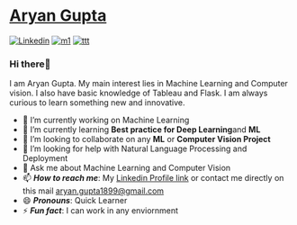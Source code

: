 # [Aryan Gupta](https://github.com/aryanGupta-pro)

[![Linkedin](https://user-images.githubusercontent.com/70915083/93156727-567be700-f726-11ea-8721-146e900c0c42.png)](https://www.linkedin.com/in/aryan-gupta-b61556159/)        [![m1](https://user-images.githubusercontent.com/70915083/93156790-7ad7c380-f726-11ea-9499-61584d92b840.png)](https://mail.google.com/mail/u/0/?tab=rm1#inbox)      [![ttt](https://user-images.githubusercontent.com/70915083/93156849-9a6eec00-f726-11ea-975a-14884d9b04ca.png)](https://twitter.com/Twitter?ref_src=twsrc%5Egoogle%7Ctwcamp%5Eserp%7Ctwgr%5Eauthor)
### Hi there:wave:
 I am Aryan Gupta. My main interest lies in Machine Learning and Computer vision. I also have basic knowledge of Tableau and Flask. I am always curious to learn something new and innovative.

- 🔭 I’m currently working on Machine Learning
- 🌱 I’m currently learning **Best practice for Deep Learning**and **ML**
- 👯 I’m looking to collaborate on any **ML** or **Computer Vision Project** 
- 🤔 I’m looking for help with Natural Language Processing and Deployment
- 💬 Ask me about Machine Learning and Computer Vision
- 📫 ***How to reach me***: My [Linkedin Profile link](https://www.linkedin.com/in/aryan-gupta-b61556159/) or contact me directly on this mail [aryan.gupta1899@gmail.com](https://mail.google.com/mail/u/0/?tab=rm1#inbox)
- 😄 ***Pronouns***: Quick Learner
- ⚡ ***Fun fact***: I can work in any enviornment
